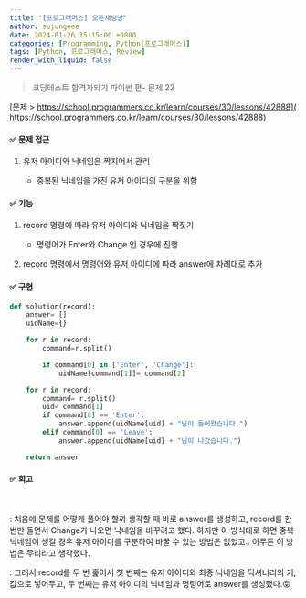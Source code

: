 ```yaml
---
title: "[프로그래머스] 오픈채팅방"
author: sujungeee
date: 2024-01-26 15:15:00 +0800
categories: [Programming, Python(프로그래머스)]
tags: [Python, 프로그래머스, Review]
render_with_liquid: false
---
```




> 코딩테스트 합격자되기 파이썬 편- 문제 22

[문제 >   https://school.programmers.co.kr/learn/courses/30/lessons/42888]( https://school.programmers.co.kr/learn/courses/30/lessons/42888)



#### ✅ 문제 접근

1. 유저 아이디와 닉네임은 짝지어서 관리

   - 중복된 닉네임을 가진 유저 아이디의 구분을 위함




#### ✅ 기능

1. record 명령에 따라 유저 아이디와 닉네임을 짝짓기
   - 명령어가 Enter와 Change 인 경우에 진행



2. record 명령에서 명령어와 유저 아이디에 따라 answer에 차례대로 추가



#### ✅ 구현

```python
def solution(record):
    answer= []
    uidName={}

    for r in record:
        command=r.split()

        if command[0] in ['Enter', 'Change']:
            uidName[command[1]]= command[2]

    for r in record:
        command= r.split()
        uid= command[1]
        if command[0] == 'Enter':
            answer.append(uidName[uid] + "님이 들어왔습니다.")
        elif command[0] == 'Leave':
            answer.append(uidName[uid] + "님이 나갔습니다.")

    return answer
```



#### ✅ 회고

​	

: 처음에 문제를 어떻게 풀어야 할까 생각할 때 바로 answer를 생성하고, record를 한 번만 돌면서 Change가 나오면 닉네임을 바꾸려고 했다. 하지만 이 방식대로 하면 중복 닉네임이 생길 경우 유저 아이디를 구분하여 바꿀 수 있는 방법은 없었고.. 아무튼 이 방법은 무리라고 생각했다. 

: 그래서 record를 두 번 훑어서 첫 번째는 유저 아이디와 최종 닉네임을 딕셔너리의 키, 값으로 넣어두고, 두 번째는 유저 아이디의 닉네임과 명령어로 answer를 생성했다.😝 
